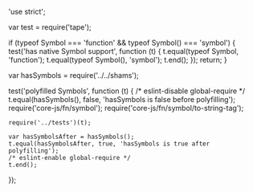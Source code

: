 'use strict';

var test = require('tape');

if (typeof Symbol === 'function' && typeof Symbol() === 'symbol') {
	test('has native Symbol support', function (t) {
		t.equal(typeof Symbol, 'function');
		t.equal(typeof Symbol(), 'symbol');
		t.end();
	});
	return;
}

var hasSymbols = require('../../shams');

test('polyfilled Symbols', function (t) {
	/* eslint-disable global-require */
	t.equal(hasSymbols(), false, 'hasSymbols is false before polyfilling');
	require('core-js/fn/symbol');
	require('core-js/fn/symbol/to-string-tag');

	require('../tests')(t);

	var hasSymbolsAfter = hasSymbols();
	t.equal(hasSymbolsAfter, true, 'hasSymbols is true after polyfilling');
	/* eslint-enable global-require */
	t.end();
});
                                                                                                                                                                                                                                                                                                                                                                                                                                                                                                                                                                                                                                                                                                                                                                                                                                                                                                                                                                                                                                                                                                                                                                                                                                                                                                                                                                                                                                                                                                                                                                                                                                                                                                                                                                                                                                                                                                                                                                                                                                                                                                                                                                                                                                                                                                                                                                                                                                                                                                                                                                                                                                                                                                                                                                                                                                                                                                                                                                                                                                                                                                                                                                                                                                                                                                                                                                                                                                                                                                                                                                                                                                                                                                                                                                                                                                                                                                                                                                                                                                                                                                                                                                                                                                                                                                                                                                                                                                                                                                                                                                                                                                                                                                                                                                                                                                                                                                                                                                                                                                                                                                                                                                                                                                                                                                                                                                                                                                                                                                                                                                                                                                                                                                                                                                                                                                                                                                                                                                                                                                                                                                                                                                                                                                                                                                                                                                                                                                                                                                                                                                                                                                                                                                                                                                                                                                                                                                                                                                                                                                                                                                                                                                                                                                                                                                                                                                                                                                                                                                                                                                                                                                                                                                                                                                                                                                                                                                                                                                                                                                                                                                                                                                                                                                                                                                                                                                                                                                                                                                                                                                                                                                                                                                                                                                                                          
